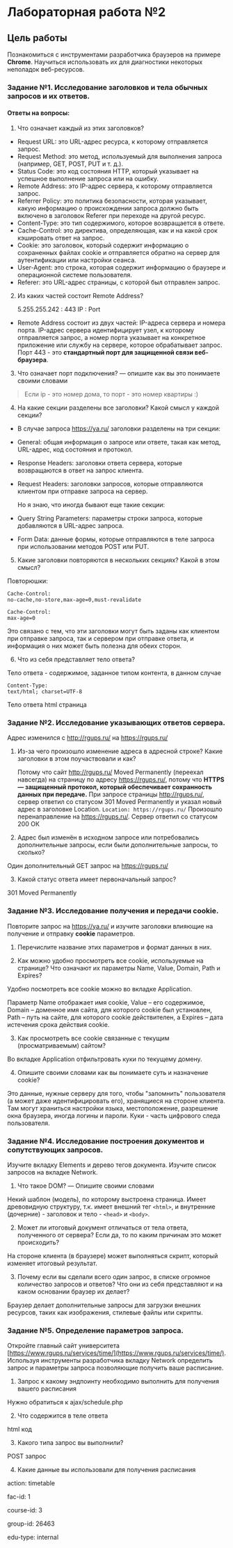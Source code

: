 ﻿# Лабораторная работа №2  
  
## Цель работы  
  
Познакомиться  с инструментами разработчика браузеров на примере **Chrome**. Научиться использовать их для диагностики некоторых неполадок веб-ресурсов.
  
### Задание №1. Исследование заголовков и тела обычных запросов и их ответов.
#### Ответы на вопросы:

1.  Что означает каждый из этих заголовков?

- Request URL: это URL-адрес ресурса, к которому отправляется запрос.  
- Request Method: это метод, используемый для выполнения запроса (например, GET, POST, PUT и т. д.).  
- Status Code: это код состояния HTTP, который указывает на успешное выполнение запроса или на ошибку.  
- Remote Address: это IP-адрес сервера, к которому отправляется запрос.  
- Referrer Policy: это политика безопасности, которая указывает, какую информацию о происхождении запроса должно быть включено в заголовок Referer при переходе на другой ресурс.  
- Content-Type: это тип содержимого, которое возвращается в ответе.  
- Cache-Control: это директива, определяющая, как и на какой срок кэшировать ответ на запрос.  
- Cookie: это заголовок, который содержит информацию о сохраненных файлах cookie и отправляется обратно на сервер для аутентификации или настройки сеанса.  
- User-Agent: это строка, которая содержит информацию о браузере и операционной системе пользователя.  
- Referer: это URL-адрес страницы, с которой был отправлен запрос.

2.  Из каких частей состоит Remote Address?

     5.255.255.242 : 443
     IP : Port


- Remote Address состоит из двух частей: IP-адреса сервера и номера порта. IP-адрес сервера идентифицирует узел, к которому отправляется запрос, а номер порта указывает на конкретное приложение или службу на сервере, которое обрабатывает запрос. Порт 443 - это **стандартный порт для защищенной связи веб-браузера**.
3.  Что означает порт подключения? — опишите как вы это понимаете своими словами

> Если ip - это номер дома, то порт - это номер квартиры :)

4.  На какие секции разделены все заголовки? Какой смысл у каждой секции?
- В случае запроса https://ya.ru/ заголовки разделены на три секции:
- General: общая информация о запросе или ответе, такая как метод, URL-адрес, код состояния и протокол.  
- Response Headers: заголовки ответа сервера, которые возвращаются в ответ на запрос клиента.  
- Request Headers: заголовки запросов, которые отправляются клиентом при отправке запроса на сервер.  

	Но я знаю, что иногда бывают еще такие секции:
- Query String Parameters: параметры строки запроса, которые добавляются в URL-адрес запроса.  
- Form Data: данные формы, которые отправляются в теле запроса при использовании методов POST или PUT.

5.  Какие заголовки повторяются в нескольких секциях? Какой в этом смысл?

Повторюшки:

    
    Cache-Control:
    no-cache,no-store,max-age=0,must-revalidate
    
    Cache-Control:
    max-age=0

Это связано с тем, что эти заголовки могут быть заданы как клиентом при отправке запроса, так и сервером при отправке ответа, и информация о них может быть полезна для обеих сторон.

6.  Что из себя представляет тело ответа?

Тело ответа - содержимое, заданное типом контента, в данном случае

    Content-Type:
    text/html; charset=UTF-8

Тело ответа html страница
    

### Задание №2. Исследование указывающих ответов сервера.

Адрес изменился с http://rgups.ru/ на https://rgups.ru/
1.  Из-за чего произошло изменение адреса в адресной строке? Какие заголовки в этом поучаствовали и как?

    Потому что сайт http://rgups.ru/ Moved Permanently (переехал навсегда) на страницу по адресу https://rgups.ru/, потому что **HTTPS — защищенный протокол, который обеспечивает сохранность данных при передаче.**
    При запросе страницы http://rgups.ru/, сервер ответил со статусом 301 Moved Permanently и указал новый адрес в заголовке Location.
`Location: https://rgups.ru/`
  Произошло перенаправление на https://rgups.ru/. Сервер ответил со статусом 200 ОК

2.  Адрес был изменён в исходном запросе или потребовались дополнительные запросы, если были дополнительные запросы, то сколько?

Один дополнительный GET запрос на https://rgups.ru/

3.  Какой статус ответа имеет первоначальный запрос?

301 Moved Permanently

### Задание №3. Исследование получения и передачи cookie.

Повторите запрос на https://ya.ru/ и изучите заголовки влияющие на получение и отправку **cookie** параметров.

1.  Перечислите название этих параметров и формат данных в них.

2.  Как можно удобно просмотреть все cookie, используемые на странице? Что означают их параметры Name, Value, Domain, Path и Expires?

Удобно посмотреть все cookie можно во вкладке Application.

Параметр Name отображает имя cookie, Value – его содержимое, Domain – доменное имя сайта, для которого cookie был установлен, Path – путь на сайте, для которого cookie действителен, а Expires – дата истечения срока действия cookie.

3.  Как просмотреть все cookie связанные с текущим (просматриваемым) сайтом?

Во вкладке Application отфильтровать куки по текущему домену.

4.  Опишите своими словами как вы понимаете суть и назначение cookie?

Это данные, нужные серверу для того, чтобы "запомнить" пользователя (а может даже идентифицировать его), хранящиеся на стороне клиента. Там могут храниться настройки языка, местоположение, разрешение окна браузера, иногда логины и пароли. Куки - часть цифрового следа пользователя.

### Задание №4. Исследование построения документов и сопутствующих запросов.

Изучите вкладку Elements и дерево тегов документа. Изучите список запросов на вкладке Network.

1.  Что такое DOM? — Опишите своими словами

Некий шаблон (модель), по которому выстроена страница. Имеет древовидную структуру, т.к. имеет внешний тег `<html>`, и внутренние (дочерние) - заголовок и тело - `<head>` и `<body>`.

2.  Может ли итоговый документ отличаться от тела ответа, полученного от сервера? Если да, то по каким причинам это может происходить?

На стороне клиента (в браузере) может выполняться скрипт, который изменяет итоговый результат. 

3.  Почему если вы сделали всего один запрос, в списке огромное количество запросов и ответов? Что они из себя представляют и на каком основании браузер их делает?

Браузер делает дополнительные запросы для загрузки внешних ресурсов, таких как изображения, стилевые файлы или скрипты.


### Задание №5. Определение параметров запроса.

Откройте главный сайт университета  [https://www.rgups.ru/services/time/](https://www.rgups.ru/services/time/). Используя инструменты разработчика вкладку Network определить запрос и параметры запроса позволяющие получить ваше расписание.

1.  Запрос к какому эндпоинту необходимо выполнить для получения вашего расписания

Нужно обратиться к ajax/schedule.php

2.  Что содержится в теле ответа

html код

3.  Какого типа запрос вы выполнили?

POST запрос

4.  Какие данные вы использовали для получения расписания

action: timetable

fac-id: 1

course-id: 3

group-id: 26463

edu-type: internal
